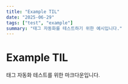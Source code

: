 ```yaml
---
title: "Example TIL"
date: "2025-06-29"
tags: ["test", "example"]
summary: "태그 자동화를 테스트하기 위한 예시입니다."
---
```


# Example TIL

태그 자동화 테스트를 위한 마크다운입니다.
